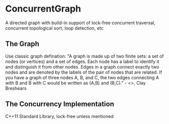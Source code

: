 # **ConcurrentGraph**
A directed graph with build-in support of lock-free concurrent traversal, concurrent topological sort, loop detection, etc

## The Graph
Use classic graph defination: 
"A graph is made up of two finite sets: a set of nodes (or vertices) and a set of edges. 
Each node has a label to identify it and distinguish it from other nodes. 
Edges in a graph connect exactly two nodes and are denoted by the labels of the pair of nodes that are related. 
If you have a graph of three nodes A, B, and C, the two edges connecting A with B and B with C would be written as (A,B) and (B,C)." - <<The Art of Concurrency>>, Clay Breshears

## The Concurrency Implementation
C++11 Standard Library, lock-free unless mentioned
